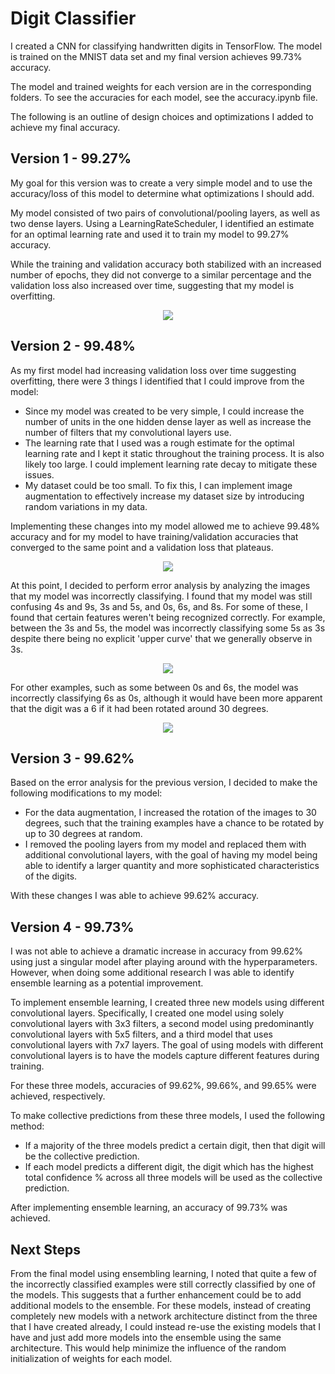 # Digit Classifier
I created a CNN for classifying handwritten digits in TensorFlow. The model is trained on the MNIST data set and my final version achieves 99.73% accuracy.

The model and trained weights for each version are in the corresponding folders. To see the accuracies for each model, see the accuracy.ipynb file.

The following is an outline of design choices and optimizations I added to achieve my final accuracy.

## Version 1 - 99.27%
My goal for this version was to create a very simple model and to use the accuracy/loss of this model to determine what optimizations I should add.

My model consisted of two pairs of convolutional/pooling layers, as well as two dense layers. Using a LearningRateScheduler, I identified an estimate for an optimal learning rate and used it to train my model to 99.27% accuracy.

While the training and validation accuracy both stabilized with an increased number of epochs, they did not converge to a similar percentage and the validation loss also increased over time, suggesting that my model is overfitting.

<p align="center"><img src="https://user-images.githubusercontent.com/76772867/149642556-2f34e316-9f96-46d1-a610-91e91075c66a.png" /></p>

## Version 2 - 99.48%
As my first model had increasing validation loss over time suggesting overfitting, there were 3 things I identified that I could improve from the model:
* Since my model was created to be very simple, I could increase the number of units in the one hidden dense layer as well as increase the number of filters that my convolutional layers use.
* The learning rate that I used was a rough estimate for the optimal learning rate and I kept it static throughout the training process. It is also likely too large. I could implement learning rate decay to mitigate these issues.
* My dataset could be too small. To fix this, I can implement image augmentation to effectively increase my dataset size by introducing random variations in my data.

Implementing these changes into my model allowed me to achieve 99.48% accuracy and for my model to have training/validation accuracies that converged to the same point and a validation loss that plateaus.

<p align="center"><img src="https://user-images.githubusercontent.com/76772867/149646688-679e4813-6db0-43ef-879b-6c44e10dae8e.png" /></p>

At this point, I decided to perform error analysis by analyzing the images that my model was incorrectly classifying. I found that my model was still confusing 4s and 9s, 3s and 5s, and 0s, 6s, and 8s. For some of these, I found that certain features weren't being recognized correctly. For example, between the 3s and 5s, the model was incorrectly classifying some 5s as 3s despite there being no explicit 'upper curve' that we generally observe in 3s.

<p align="center"><img src="https://user-images.githubusercontent.com/76772867/149647023-f2e5ae96-fb4c-4d6d-b051-8b4354dc9bb8.png" /></p>

For other examples, such as some between 0s and 6s, the model was incorrectly classifying 6s as 0s, although it would have been more apparent that the digit was a 6 if it had been rotated around 30 degrees.

<p align="center"><img src="https://user-images.githubusercontent.com/76772867/149647045-76e3ee2b-488a-4b9f-8ac3-f13fba47700c.png" /></p>

## Version 3 - 99.62%
Based on the error analysis for the previous version, I decided to make the following modifications to my model:
* For the data augmentation, I increased the rotation of the images to 30 degrees, such that the training examples have a chance to be rotated by up to 30 degrees at random.
* I removed the pooling layers from my model and replaced them with additional convolutional layers, with the goal of having my model being able to identify a larger quantity and more sophisticated characteristics of the digits.

With these changes I was able to achieve 99.62% accuracy.

## Version 4 - 99.73%
I was not able to achieve a dramatic increase in accuracy from 99.62% using just a singular model after playing around with the hyperparameters. However, when doing some additional research I was able to identify ensemble learning as a potential improvement.

To implement ensemble learning, I created three new models using different convolutional layers. Specifically, I created one model using solely convolutional layers with 3x3 filters, a second model using predominantly convolutional layers with 5x5 filters, and a third model that uses convolutional layers with 7x7 layers. The goal of using models with different convolutional layers is to have the models capture different features during training.

For these three models, accuracies of 99.62%, 99.66%, and 99.65% were achieved, respectively.

To make collective predictions from these three models, I used the following method:
* If a majority of the three models predict a certain digit, then that digit will be the collective prediction.
* If each model predicts a different digit, the digit which has the highest total confidence % across all three models will be used as the collective prediction.

After implementing ensemble learning, an accuracy of 99.73% was achieved.

## Next Steps
From the final model using ensembling learning, I noted that quite a few of the incorrectly classified examples were still correctly classified by one of the models. This suggests that a further enhancement could be to add additional models to the ensemble. For these models, instead of creating completely new models with a network architecture distinct from the three that I have created already, I could instead re-use the existing models that I have and just add more models into the ensemble using the same architecture. This would help minimize the influence of the random initialization of weights for each model.
